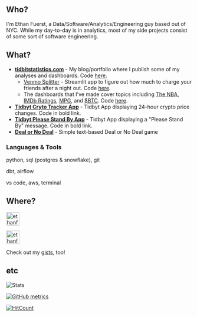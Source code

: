 ## Who?

I'm Ethan Fuerst, a Data/Software/Analytics/Engineering guy based out of NYC. While my day-to-day is in analytics, most of my side projects consist of some sort of software engineering.

## What?

* **[tidbitstatistics.com](http://tidbitstatistics.com)** - My blog/portfolio where I publish some of my analyses and dashboards. Code [here](https://github.com/ethanfuerst/tidbitstatistics).
  * [Venmo Splitter](http://tidbitstatistics.com/dashboards/venmo_splitter/) - Streamlit app to figure out how much to charge your friends after a night out. Code [here](https://github.com/ethanfuerst/venmo-splitter).
  * The dashboards that I've made cover topics including [The NBA](http://tidbitstatistics.com/dashboards/nba/), [IMDb Ratings](http://tidbitstatistics.com/dashboards/imdb_ratings/), [MPG](http://tidbitstatistics.com/dashboards/mpg/), and [$BTC](http://tidbitstatistics.com/dashboards/bitcoin/). Code [here](https://github.com/ethanfuerst?tab=repositories&q=plotly).
* **[Tidbyt Cryto Tracker App](https://github.com/tidbyt/community/tree/main/apps/cryptotracker)** - Tidbyt App displaying 24-hour crypto price changes. Code in bold link.
* **[Tidbyt Please Stand By App](https://github.com/tidbyt/community/pull/909)** - Tidbyt App displaying a "Please Stand By" message. Code in bold link.
* **[Deal or No Deal](https://github.com/ethanfuerst/deal-or-no-deal)** - Simple text-based Deal or No Deal game

### Languages & Tools

python, sql (postgres & snowflake), git

dbt, airflow

vs code, aws, terminal

## Where?

[<img align="" alt="ethanfuerst | Twitter" width="36px" src="https://cdn.jsdelivr.net/npm/simple-icons@v3/icons/twitter.svg" />](https://twitter.com/ethanfuerst)

[<img align="" alt="ethanfuerst | LnkedIn" width="36px" src="https://cdn.jsdelivr.net/npm/simple-icons@v3/icons/linkedin.svg" />](https://www.linkedin.com/in/ethanfuerst/)

Check out my [gists](https://gist.github.com/ethanfuerst), too!

## etc

![Stats](https://github-readme-stats.vercel.app/api?username=ethanfuerst&show_icons=true)

[![GitHub metrics](https://metrics.lecoq.io/ethanfuerst?base.community=0&base.repositories=0&base.metadata=0)](https://github.com/lowlighter/metrics)

[![HitCount](https://hits.dwyl.com/ethanfuerst/ethanfuerst.svg)](http://hits.dwyl.com/ethanfuerst/ethanfuerst)
